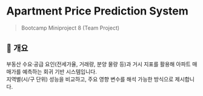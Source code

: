 # Apartment Price Prediction System
> Bootcamp Miniproject 8 (Team Project)

## 📖 개요
부동산 수요·공급 요인(전세가율, 거래량, 분양 물량 등)과 거시 지표를 활용해 아파트 매매가를 예측하는 회귀 기반 시스템입니다.  
지역별(시/구 단위) 성능을 비교하고, 주요 영향 변수를 해석 가능한 방식으로 제시합니다.
